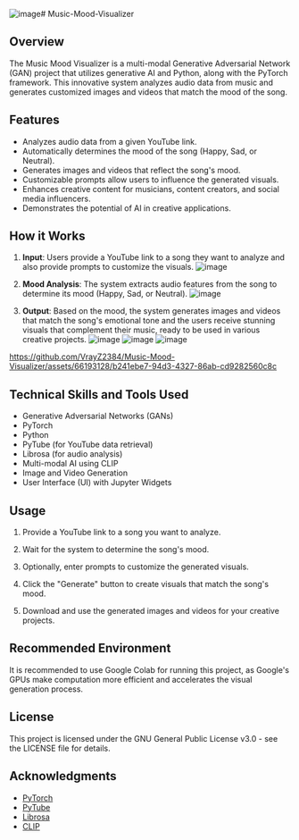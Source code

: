 ![image](https://github.com/VrayZ2384/Music-Mood-Visualizer/assets/66193128/e28d788e-4c28-44e1-96a5-d4ca20862e46)# Music-Mood-Visualizer

## Overview

The Music Mood Visualizer is a multi-modal Generative Adversarial Network (GAN) project that utilizes generative AI and Python, along with the PyTorch framework. This innovative system analyzes audio data from music and generates customized images and videos that match the mood of the song.

## Features

- Analyzes audio data from a given YouTube link.
- Automatically determines the mood of the song (Happy, Sad, or Neutral).
- Generates images and videos that reflect the song's mood.
- Customizable prompts allow users to influence the generated visuals.
- Enhances creative content for musicians, content creators, and social media influencers.
- Demonstrates the potential of AI in creative applications.

## How it Works

1. **Input**: Users provide a YouTube link to a song they want to analyze and also provide prompts to customize the visuals.
![image](https://github.com/VrayZ2384/Music-Mood-Visualizer/assets/66193128/caf5d1e7-d4a1-40b8-bc6e-6c259384d37a)

2. **Mood Analysis**: The system extracts audio features from the song to determine its mood (Happy, Sad, or Neutral).
![image](https://github.com/VrayZ2384/Music-Mood-Visualizer/assets/66193128/0c301a90-6aeb-4570-a341-885fab6f8715)

3. **Output**: Based on the mood, the system generates images and videos that match the song's emotional tone and the users receive stunning visuals that complement their music, ready to be used in various creative projects.
![image](https://github.com/VrayZ2384/Music-Mood-Visualizer/assets/66193128/8dcc8368-e53e-414b-b89e-1170c827dbf5)
![image](https://github.com/VrayZ2384/Music-Mood-Visualizer/assets/66193128/536f51a3-6663-4503-85ed-36679151c426)
![image](https://github.com/VrayZ2384/Music-Mood-Visualizer/assets/66193128/5ea969a0-9838-4eb1-ac92-a7b282ffd981)

https://github.com/VrayZ2384/Music-Mood-Visualizer/assets/66193128/b241ebe7-94d3-4327-86ab-cd9282560c8c

## Technical Skills and Tools Used

- Generative Adversarial Networks (GANs)
- PyTorch
- Python
- PyTube (for YouTube data retrieval)
- Librosa (for audio analysis)
- Multi-modal AI using CLIP
- Image and Video Generation
- User Interface (UI) with Jupyter Widgets

## Usage

1. Provide a YouTube link to a song you want to analyze.

2. Wait for the system to determine the song's mood.

3. Optionally, enter prompts to customize the generated visuals.

4. Click the "Generate" button to create visuals that match the song's mood.

5. Download and use the generated images and videos for your creative projects.

## Recommended Environment

It is recommended to use Google Colab for running this project, as Google's GPUs make computation more efficient and accelerates the visual generation process.

## License

This project is licensed under the GNU General Public License v3.0 - see the LICENSE file for details.

## Acknowledgments

- [PyTorch](https://pytorch.org/)
- [PyTube](https://pytube.io/)
- [Librosa](https://librosa.org/)
- [CLIP](https://openai.com/research/clip)

